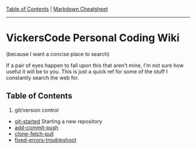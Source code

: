 [Table of Contents](../README.md) | [Markdown Cheatsheet](/Markdown%20Cheatsheet.md)
___
# VickersCode Personal Coding Wiki
(because I want a concise place to search)

If a pair of eyes happen to fall upon this that aren't mine, I'm not sure how useful it will be to you. This is just a quick ref for some of the stuff I constantly search the web for. 
## Table of Contents
1. git/version control
  - [git-started](/git/git-started) Starting a new repository
  - [add-commit-push](/git/add-commit-push)
  - [clone-fetch-pull](/git/clone-fetch-pull)
  - [fixed-errors-troubleshoot](./git/fixed-errors-troubleshoot.md)


